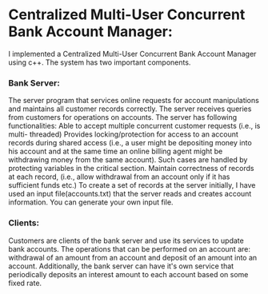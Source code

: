 # Centralized Multi-User Concurrent Bank Account Manager:

I implemented a Centralized Multi-User Concurrent Bank Account Manager using c++. The system has two important components.

### Bank Server: 
The server program that services online requests for account manipulations and maintains all customer records correctly.
The server receives queries from customers for operations on accounts. The server has following
functionalities:
Able to accept multiple concurrent customer requests (i.e., is multi-
threaded)
Provides locking/protection for access to an account records during shared
access (i.e., a user might be depositing money into his account and at the same time an
online billing agent might be withdrawing money from the same account). Such cases are handled by protecting variables in the critical section.
Maintain correctness of records at each record, (i.e., allow withdrawal from an account
only if it has sufficient funds etc.)
To create a set of records at the server initially, I have used an input file(accounts.txt) that the server
reads and creates account information. You can generate your own input file.


### Clients: 
Customers are clients of the bank server and use its services to update bank
accounts. The operations that can be performed on an account are: withdrawal of an
amount from an account and deposit of an amount into an account. Additionally, the
bank server can have it's own service that periodically deposits an interest amount to each
account based on some fixed rate.
